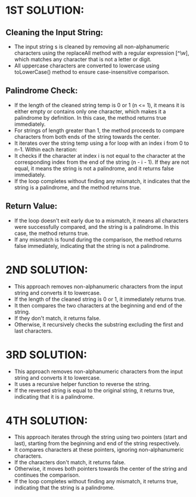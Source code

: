 # 1ST SOLUTION: 
## Cleaning the Input String:
- The input string s is cleaned by removing all non-alphanumeric characters using the replaceAll method with a regular expression [^\w], which matches any character that is not a letter or digit.
- All uppercase characters are converted to lowercase using toLowerCase() method to ensure case-insensitive comparison.
## Palindrome Check:
- If the length of the cleaned string temp is 0 or 1 (n <= 1), it means it is either empty or contains only one character, which makes it a palindrome by definition. In this case, the method returns true immediately.
- For strings of length greater than 1, the method proceeds to compare characters from both ends of the string towards the center.
- It iterates over the string temp using a for loop with an index i from 0 to n-1. Within each iteration:
- It checks if the character at index i is not equal to the character at the corresponding index from the end of the string (n - i - 1). If they are not equal, it means the string is not a palindrome, and it returns false immediately.
- If the loop completes without finding any mismatch, it indicates that the string is a palindrome, and the method returns true.
## Return Value:
- If the loop doesn't exit early due to a mismatch, it means all characters were successfully compared, and the string is a palindrome. In this case, the method returns true.
- If any mismatch is found during the comparison, the method returns false immediately, indicating that the string is not a palindrome.

# 2ND SOLUTION:
- This approach removes non-alphanumeric characters from the input string and converts it to lowercase.
- If the length of the cleaned string is 0 or 1, it immediately returns true.
- It then compares the two characters at the beginning and end of the string.
- If they don't match, it returns false.
- Otherwise, it recursively checks the substring excluding the first and last characters.

# 3RD SOLUTION: 
- This approach removes non-alphanumeric characters from the input string and converts it to lowercase.
- It uses a recursive helper function to reverse the string.
- If the reversed string is equal to the original string, it returns true, indicating that it is a palindrome.

# 4TH SOLUTION:
- This approach iterates through the string using two pointers (start and last), starting from the beginning and end of the string respectively.
- It compares characters at these pointers, ignoring non-alphanumeric characters.
- If the characters don't match, it returns false.
- Otherwise, it moves both pointers towards the center of the string and continues the comparison.
- If the loop completes without finding any mismatch, it returns true, indicating that the string is a palindrome.

